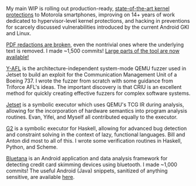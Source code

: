 My main WIP is rolling out production-ready, [state-of-the-art kernel protections](https://motorolanews.com/motorola-introduces-the-motorola-edge-40-business-edition/#:~:text=With%20moto%20edge%2040%20business%20edition%2C%20Motorola%20is,threats%20and%20exploits%20used%20to%20target%20their%20devices.)
to Motorola smartphones, improving on 14+ years of work dedicated to hypervisor-level kernel protections, and hacking
in preventions for scarcely discussed vulnerabilities introduced by the current Android GKI and Linux.

[PDF redactions are broken](https://arxiv.org/abs/2206.02285), 
even the nontrivial ones where the underlying text is removed. I made ~1,500 commits!
[Large parts of the tool are now available!](https://github.com/maxwell-bland/deredaction)

[Y-AFL](https://github.com/maxwell-bland/yafl) is the architecture-independent 
system-mode QEMU fuzzer used in Jetset to build an exploit for the Communication 
Management Unit of a Boeing 737.
I wrote the fuzzer from scratch with some guidance from Triforce AFL's ideas. 
The important discovery is that CRIU is an excellent method for quickly creating effective fuzzers for complex software systems.

[Jetset](https://github.com/aerosec/jetset) is a symbolic executor which uses
QEMU's TCG IR during analysis, allowing for the incorporation of hardware
semantics into program analysis routines.
Evan, Yifei, and Myself all contributed equally to the executor.

[G2](https://github.com/BillHallahan/G2) is a symbolic executor for Haskell,
allowing for advanced bug detection and constraint solving in the context of
lazy, functional languages.
Bill and Anton did most to all of this. I wrote some verification routines in Haskell, Python, and Scheme.

[Bluetana](https://www.usenix.org/system/files/sec19-bhaskar.pdf) is an Android application 
and data analysis framework for detecting credit card skimming devices using bluetooth.
I made ~1,000 commits! The useful Android (Java) snippets, sanitized of anything sensitive, 
are available [here](https://github.com/maxwell-bland/android-snippets).

